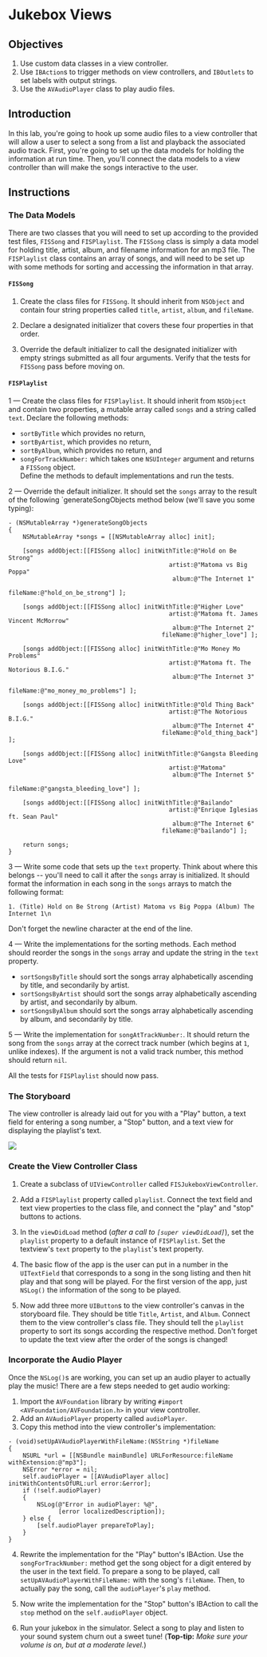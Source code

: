 # Jukebox Views

## Objectives

1. Use custom data classes in a view controller.
2. Use `IBAction`s to trigger methods on view controllers, and `IBOutlets` to set labels with output strings.
3. Use the `AVAudioPlayer` class to play audio files.

## Introduction

In this lab, you're going to hook up some audio files to a view controller that will allow a user to select a song from a list and playback the associated audio track. First, you're going to set up the data models for holding the information at run time. Then, you'll connect the data models to a view controller than will make the songs interactive to the user.

## Instructions

### The Data Models

There are two classes that you will need to set up according to the provided test files, `FISSong` and `FISPlaylist`. The `FISSong` class is simply a data model for holding title, artist, album, and filename information for an mp3 file. The `FISPlaylist` class contains an array of songs, and will need to be set up with some methods for sorting and accessing the information in that array.

#### `FISSong`

1. Create the class files for `FISSong`. It should inherit from `NSObject` and contain four string properties called `title`, `artist`, `album`, and `fileName`.

2. Declare a designated initializer that covers these four properties in that order.

3. Override the default initializer to call the designated initializer with empty strings submitted as all four arguments. Verify that the tests for `FISSong` pass before moving on.

#### `FISPlaylist`

1 — Create the class files for `FISPlaylist`. It should inherit from `NSObject` and contain two properties, a mutable array called `songs` and a string called `text`. Declare the following methods:
  * `sortByTitle` which provides no return,
  * `sortByArtist`, which provides no return,
  * `sortByAlbum`, which provides no return, and
  * `songForTrackNumber:` which takes one `NSUInteger` argument and returns a `FISSong` object.  
  Define the methods to default implementations and run the tests.
  
2 — Override the default initializer. It should set the `songs` array to the result of the following `generateSongObjects method below (we'll save you some typing):

```objc
- (NSMutableArray *)generateSongObjects
{
    NSMutableArray *songs = [[NSMutableArray alloc] init];
        
    [songs addObject:[[FISSong alloc] initWithTitle:@"Hold on Be Strong"
                                             artist:@"Matoma vs Big Poppa"
                                              album:@"The Internet 1"
                                           fileName:@"hold_on_be_strong"] ];
    
    [songs addObject:[[FISSong alloc] initWithTitle:@"Higher Love"
                                             artist:@"Matoma ft. James Vincent McMorrow"
                                              album:@"The Internet 2"
                                           fileName:@"higher_love"] ];
    
    [songs addObject:[[FISSong alloc] initWithTitle:@"Mo Money Mo Problems"
                                             artist:@"Matoma ft. The Notorious B.I.G."
                                              album:@"The Internet 3"
                                           fileName:@"mo_money_mo_problems"] ];
    
    [songs addObject:[[FISSong alloc] initWithTitle:@"Old Thing Back"
                                             artist:@"The Notorious B.I.G."
                                              album:@"The Internet 4"
                                           fileName:@"old_thing_back"] ];
    
    [songs addObject:[[FISSong alloc] initWithTitle:@"Gangsta Bleeding Love"
                                             artist:@"Matoma"
                                              album:@"The Internet 5"
                                           fileName:@"gangsta_bleeding_love"] ];
    
    [songs addObject:[[FISSong alloc] initWithTitle:@"Bailando"
                                             artist:@"Enrique Iglesias ft. Sean Paul"
                                              album:@"The Internet 6"
                                           fileName:@"bailando"] ];
    
    return songs;
}
```

3 — Write some code that sets up the `text` property. Think about where this belongs -- you'll need to call it after the `songs` array is initialized. It should format the information in each song in the `songs` arrays to match the following format:

```
1. (Title) Hold on Be Strong (Artist) Matoma vs Big Poppa (Album) The Internet 1\n
```

Don't forget the newline character at the end of the line.

4 — Write the implementations for the sorting methods. Each method should reorder the songs in the `songs` array and update the string in the `text` property.

  * `sortSongsByTitle` should sort the songs array alphabetically ascending by title, and secondarily by artist.
  * `sortSongsByArtist` should sort the songs array alphabetically ascending by artist, and secondarily by album.
  * `sortSongsByAlbum` should sort the songs array alphabetically ascending by album, and secondarily by title.

5 — Write the implementation for `songAtTrackNumber:`. It should return the song from the `songs` array at the correct track number (which begins at `1`, unlike indexes). If the argument is not a valid track number, this method should return `nil`.

All the tests for `FISPlaylist` should now pass.


### The Storyboard

The view controller is already laid out for you with a "Play" button, a text field for entering a song number, a "Stop" button, and a text view for displaying the playlist's text.

![](https://curriculum-content.s3.amazonaws.com/ios-inheritance-unit/jukebox_storyboard.png)

### Create the View Controller Class

1. Create a subclass of `UIViewController` called `FISJukeboxViewController`.

2. Add a `FISPlaylist` property called `playlist`. Connect the text field and text view properties to the class file, and connect the "play" and "stop" buttons to actions.

3. In the `viewDidLoad` method (*after a call to `[super viewDidLoad]`*), set the `playlist` property to a default instance of `FISPlaylist`. Set the textview's `text` property to the `playlist`'s text property.

4. The basic flow of the app is the user can put in a number in the `UITextField` that corresponds to a song in the song listing and then hit play and that song will be played. For the first version of the app, just `NSLog()` the information of the song to be played.

5. Now add three more `UIButton`s to the view controller's canvas in the storyboard file. They should be title `Title`, `Artist`, and `Album`. Connect them to the view controller's class file. They should tell the `playlist` property to sort its songs according the respective method. Don't forget to update the text view after the order of the songs is changed!

### Incorporate the Audio Player

Once the `NSLog()`s are working, you can set up an audio player to actually play the music! There are a few steps needed to get audio working:

  1. Import the `AVFoundation` library by writing `#import <AVFoundation/AVFoundation.h>` in your view controller.
  2. Add an `AVAudioPlayer` property called `audioPlayer`.
  3. Copy this method into the view controller's implementation:

  ```objc
  - (void)setUpAVAudioPlayerWithFileName:(NSString *)fileName
  {
      NSURL *url = [[NSBundle mainBundle] URLForResource:fileName withExtension:@"mp3"];
      NSError *error = nil;
      self.audioPlayer = [[AVAudioPlayer alloc] initWithContentsOfURL:url error:&error];
      if (!self.audioPlayer)
      {
          NSLog(@"Error in audioPlayer: %@",
                [error localizedDescription]);
      } else {
          [self.audioPlayer prepareToPlay];
      }
  }
  ```

  4. Rewrite the implementation for the "Play" button's IBAction. Use the `songForTrackNumber:` method get the song object for a digit entered by the user in the text field. To prepare a song to be played, call `setUpAVAudioPlayerWithFileName:` with the song's `fileName`. Then, to actually pay the song, call the `audioPlayer`'s `play` method.
  
  5. Now write the implementation for the "Stop" button's IBAction to call the `stop` method on the `self.audioPlayer` object.

  6. Run your jukebox in the simulator. Select a song to play and listen to your sound system churn out a sweet tune! (**Top-tip:** *Make sure your volume is on, but at a moderate level.*)
